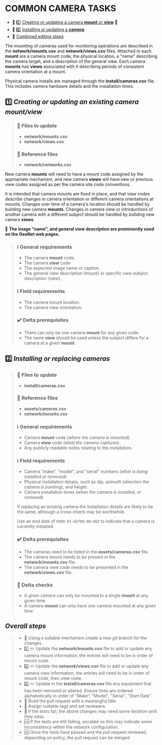 # COMMON CAMERA TASKS

* :scroll: :one: [Creating or updating a camera __mount__ or __view__](#mount) :dragon:
* :scroll: :two: [Installing or updating a __camera__](#camera)
* :hammer: [Combined editing steps](#steps)

The mounting of cameras used for monitoring operations are described in the __network/mounts.csv__ and __network/views.csv__ files.
Attached to each __mount__ are a camera mount code, the physical location, a "name" describing the camera target, and a description of the general view.
Each camera __mounts__ has __views__ associated with it describing periods of consistent camera orientation at a mount.

Physical camera installs are managed through the __install/cameras.csv__ file. This includes camera hardware details and the installation times.

## :one: <a name="mount"></a>_Creating or updating an existing camera mount/view_

> ### :page_with_curl: Files to update
>
> * __network/mounts.csv__
> * __network/views.csv__
>
> ### :page_with_curl: Reference files
>
> * __network/networks.csv__
>

New camera __mounts__ will need to have a mount code assigned by the appropriate mechanism, and new camera __views__ will have new or previous view codes assigned as per the camera site code conventions.

It is intended that camera mounts are fixed in place, and that view codes describe changes in camera orientation or different camera orientations at mounts.
Changes over time of a camera's location should be handled by building new camera __mounts__.
Changes in camera view or introductions of another camera with a different subject should be handled by building new camera __views__.

:dragon: **The image "name", and general view description are prominently used on the GeoNet web pages.**

> ### :information_source: General requirements
> 
> * The camera __mount__ code.
> * The camera __view__ code
> * The expected image name or caption.
> * The general view description (mount) or specific view subject description (view).
> 
> ### :information_source: Field requirements
> 
> * The camera mount location.
> * The camera view orientation.
>
> ### :heavy_check_mark: Delta prerequisites
>
> * There can only be one camera __mount__ for any given code.
> * The same __view__ should be used unless the subject differs for a camera at a given __mount__.

## :two: <a name="camera"></a>_Installing or replacing cameras_

> ### :page_with_curl: Files to update
>
> * __install/cameras.csv__
>
> ### :page_with_curl: Reference files
>
> * __assets/cameras.csv__
> * __network/mounts.csv__
>
> ### :information_source: General requirements
>
> * Camera __mount__ code (_where the camera is mounted_).
> * Camera __view__ code (_what the camera captures_).
> * Any publicly readable notes relating to the installation.
>
> ### :information_source: Field requirements
> 
> * Camera "make", "model", and "serial" numbers (_what is being installed or removed_)
> * Physical installation details, such as dip, azimuth (_direction the camera is pointing_), and height.
> * Camera installation times (_when the camera is installed, or removed_)
> 
> If replacing an existing camera the installation details are likely to be the same,
> although a cross-check may be worthwhile.
>
> Use an end date of `9999-01-01T00:00:00Z` to indicate that a camera is currently installed.
> 
> ### :heavy_check_mark: Delta prerequisites
> 
> * The cameras need to be listed in the __assets/cameras.csv__ file.
> * The camera mount needs to be present in the __network/mounts.csv__ file.
> * The camera view code needs to be presented in the __network/views.csv__ file.
> 
> ### :small_orange_diamond: Delta checks
> 
> * A given camera can only be mounted to a single __mount__ at any given time.
> * A camera __mount__ can only have one camera mounted at any given time.

## <a name="steps"></a>_Overall steps_

> * :file_folder: Using a suitable mechanism create a new _git_ branch for the changes.
> * :one: :pencil2: Update the __network/mounts.csv__ file to add or update any camera mount information, the entries will need to be in order of mount code.
> * :two: :pencil2: Update the __network/views.csv__ file to add or update any camera view information, the entries will need to be in order of mount code, then view code.
> * :three: :pencil2: Update in the __install/cameras.csv__ file any equipment that has been removed or altered. Ensure lines are ordered alphabetically in order of "Make", "Model", "Serial", "Start Date".
> * :open_file_folder: Build the pull request with a meaningful title.
> * :link: Assign suitable tags and set reviewers.
> * :repeat: If the tests fail, the above changes may need some iteration until they pass.
> * :sos: If the tests are still failing, escalate as this may indicate some inconsistency within the network configuration.
> * :ok: Once the tests have passed and the pull request reviewed, depending on policy, the pull request can be merged
